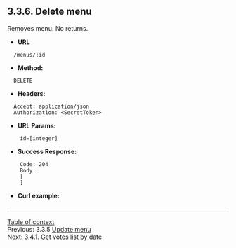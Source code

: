 **3.3.6. Delete menu**
----
Removes menu. No returns.
* **URL** 
```
  /menus/:id
```
* **Method:**
```
  DELETE
```
 
* **Headers:**
```
  Accept: application/json
  Authorization: <SecretToken>
```
* **URL Params:**
```
    id=[integer]
```
* **Success Response:**
```
    Code: 204
    Body:
    [
    ]
``` 
* **Curl example:**
```
```
----
[Table of context](api.md) \
Previous: 3.3.5 [Update menu](3_3_5.md) \
Next: 3.4.1. [Get votes list by date](3_4_1.md)